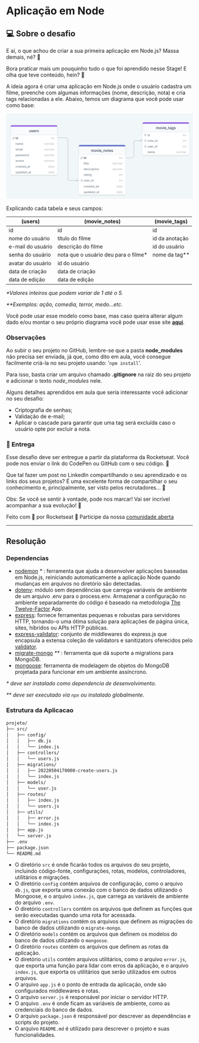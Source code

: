 # Aplicação em Node

## 💻 Sobre o desafio

E aí, o que achou de criar a sua primeira aplicação em Node.js? Massa demais, né? 💜

Bora praticar mais um pouquinho tudo o que foi aprendido nesse Stage!
E olha que teve conteúdo, hein? 👀

A ideia agora é criar uma aplicação em Node.js onde o usuário cadastra um filme, preenche com algumas informações (nome, descrição, nota) e cria tags relacionadas a ele.
Abaixo, temos um diagrama que você pode usar como base:

![Tables](./assets/tables.png)

Explicando cada tabela e seus campos:

| (users)           | (movie_notes)                         | (movie_tags)    |
| ----------------- | ------------------------------------- | --------------- |
| id                | id                                    | id              |
| nome do usuário   | título do filme                       | id da anotação  |
| e-mail do usuário | descrição do filme                    | id do usuário   |
| senha do usuário  | nota que o usuário deu para o filme\* | nome da tag\*\* |
| avatar do usuário | id do usuário                         |                 |
| data de criação   | data de criação                       |                 |
| data de edição    | data de edição                        |                 |

_\*Valores inteiros que podem variar de 1 até o 5._

_\*\*Exemplos: ação, comedia, terror, medo...etc._

Você pode usar esse modelo como base, mas caso queira alterar algum dado e/ou montar o seu próprio diagrama você pode usar esse site **[aqui](https://drawsql.app/)**.

### Observações

Ao subir o seu projeto no GitHub, lembre-se que a pasta **node_modules** não precisa ser enviada, já que, como dito em aula, você consegue facilmente criá-la no seu projeto usando: '`npm install`'.

Para isso, basta criar um arquivo chamado **.gitignore** na raiz do seu projeto e adicionar o texto _node_modules_ nele.

Alguns detalhes aprendidos em aula que seria interessante você adicionar no seu desafio:

- Criptografia de senhas;
- Validação de e-mail;
- Aplicar o cascade para garantir que uma tag será excluída caso o usuário opte por excluir a nota.

### 📅 Entrega

Esse desafio deve ser entregue a partir da plataforma da Rocketseat.
Você pode nos enviar o link do CodePen ou GitHub com o seu código. 💜

Que tal fazer um post no LinkedIn compartilhando o seu aprendizado e os links dos seus projetos?
É uma excelente forma de compartilhar o seu conhecimento e, principalmente, ser visto pelos recrutadores... 👀

Obs: Se você se sentir à vontade, pode nos marcar!
Vai ser incrível acompanhar a sua evolução! 💜

Feito com 💜 por Rocketseat 👋 Participe da nossa [comunidade aberta](https://discord.gg/Ns86RQyVH8)

---

## Resolução

### Dependencias

- [nodemon](https://www.npmjs.com/package/nodemon) _\*_ : ferramenta que ajuda a desenvolver aplicações baseadas em Node.js, reiniciando automaticamente a aplicação Node quando mudanças em arquivos no diretório são detectadas.
- [dotenv](https://www.npmjs.com/package/dotenv): módulo sem dependências que carrega variáveis de ambiente de um arquivo .env para o process.env. Armazenar a configuração no ambiente separadamente do código é baseado na metodologia [The Twelve-Factor](https://12factor.net/config) App.
- [express](https://www.npmjs.com/package/express): fornece ferramentas pequenas e robustas para servidores HTTP, tornando-o uma ótima solução para aplicações de página única, sites, híbridos ou APIs HTTP públicas.
- [express-validator](https://www.npmjs.com/package/express-validator): conjunto de middlewares do express.js que encapsula a extensa coleção de validators e sanitizators oferecidos pelo [validator](https://www.npmjs.com/package/validator).
- [migrate-mongo](https://www.npmjs.com/package/migrate-mongo) _\*\*_ : ferramenta que dá suporte a migrations para MongoDB.
- [mongoose](https://www.npmjs.com/package/mongoose): ferramenta de modelagem de objetos do MongoDB projetada para funcionar em um ambiente assíncrono.

_\* deve ser instalado como dependencia de desenvolvimento._

_\*\* deve ser executado via `npx` ou instalado globalmente._

### Estrutura da Aplicacao

```
projeto/
├── src/
│   ├── config/
│   │   ├── db.js
│   │   └── index.js
│   ├── controllers/
│   │   └── users.js
│   ├── migrations/
│   │   ├── 20220504170000-create-users.js
│   │   └── index.js
│   ├── models/
│   │   └── user.js
│   ├── routes/
│   │   ├── index.js
│   │   └── users.js
│   ├── utils/
│   │   ├── error.js
│   │   └── index.js
│   ├── app.js
│   └── server.js
├── .env
├── package.json
└── README.md
```

- O diretório `src` é onde ficarão todos os arquivos do seu projeto, incluindo código-fonte, configurações, rotas, modelos, controladores, utilitários e migrações.
- O diretório `config` contém arquivos de configuração, como o arquivo` db.js`, que exporta uma conexão com o banco de dados utilizando o Mongoose, e o arquivo `index.js`, que carrega as variáveis de ambiente do arquivo `.env`.
- O diretório `controllers` contém os arquivos que definem as funções que serão executadas quando uma rota for acessada.
- O diretório `migrations` contém os arquivos que definem as migrações do banco de dados utilizando o `migrate-mongo`.
- O diretório `models` contém os arquivos que definem os modelos do banco de dados utilizando o `mongoose`.
- O diretório `routes` contém os arquivos que definem as rotas da aplicação.
- O diretório `utils` contém arquivos utilitários, como o arquivo `error.js`, que exporta uma função para lidar com erros da aplicação, e o arquivo `index.js`, que exporta os utilitários que serão utilizados em outros arquivos.
- O arquivo `app.js` é o ponto de entrada da aplicação, onde são configurados middlewares e rotas.
- O arquivo `server.js` é responsável por iniciar o servidor HTTP.
- O arquivo `.env` é onde ficam as variáveis de ambiente, como as credenciais do banco de dados.
- O arquivo `package.json` é responsável por descrever as dependências e scripts do projeto.
- O arquivo `README.md` é utilizado para descrever o projeto e suas funcionalidades.
